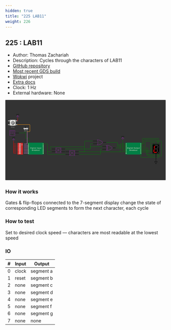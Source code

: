 ```yaml
---
hidden: true
title: "225 LAB11"
weight: 226
---
```


## 225 : LAB11

* Author: Thomas Zachariah
* Description: Cycles through the characters of LAB11
* [GitHub repository](https://github.com/tzachari/tt02-lab11)
* [Most recent GDS build](https://github.com/tzachari/tt02-lab11/actions/runs/3603314668)
* [Wokwi](https://wokwi.com/projects/341631644820570706) project
* [Extra docs](https://github.com/tzachari/tt02-lab11)
* Clock: 1 Hz
* External hardware: None

![picture](images/tt02-lab11.gif)

### How it works

Gates & flip-flops connected to the 7-segment display change the state of corresponding LED segments to form the next character, each cycle

### How to test

Set to desired clock speed — characters are most readable at the lowest speed

### IO

| # | Input        | Output       |
|---|--------------|--------------|
| 0 | clock  | segment a |
| 1 | reset  | segment b |
| 2 | none  | segment c |
| 3 | none  | segment d |
| 4 | none  | segment e |
| 5 | none  | segment f |
| 6 | none  | segment g |
| 7 | none  | none |
